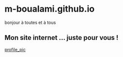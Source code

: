 # m-boualami.github.io
bonjour à toutes et à tous

## Mon site internet ... juste pour vous !
[profile_pic](images/profile_pic.png)
